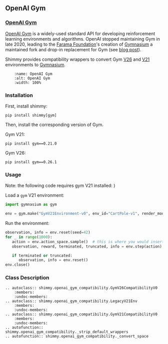 ## OpenAI Gym

### [OpenAI Gym](https://github.com/openai/gym)

[OpenAI Gym](https://github.com/openai/gym) is a widely-used standard API for developing reinforcement learning environments and algorithms. OpenAI stopped maintaining Gym in late 2020, leading to the [Farama Foundation](https://farama.org/)'s creation of [Gymnasium](https://gymnasium.farama.org/) a maintained fork and drop-in replacement for Gym (see [blog post](https://farama.org/Announcing-The-Farama-Foundation)).

Shimmy provides compatibility wrappers to convert Gym [V26](https://github.com/openai/gym/releases/tag/0.26.0) and [V21](https://github.com/openai/gym/releases/tag/v0.21.0) environments to [Gymnasium](https://gymnasium.farama.org/).

```{figure} /_static/img/openai_gym.png
    :name: OpenAI Gym
    :alt: OpenAI Gym
    :width: 100%
```

### Installation
First, install shimmy:
```
pip install shimmy[gym]
```

Then, install the corresponding version of Gym. 

Gym V21:

```
pip install gym==0.21.0
```

Gym V26:
```
pip install gym==0.26.1
```

### Usage

Note: the following code requires gym V21 installed: )

Load a `gym` V21 environment: 
```python
import gymnasium as gym

env = gym.make("GymV21Environment-v0", env_id="CartPole-v1", render_mode="human")
```

Run the environment:
```python
observation, info = env.reset(seed=42)
for _ in range(1000):
   action = env.action_space.sample()  # this is where you would insert your policy
   observation, reward, terminated, truncated, info = env.step(action)

   if terminated or truncated:
      observation, info = env.reset()
env.close()
```


### Class Description
```{eval-rst}
.. autoclass:: shimmy.openai_gym_compatibility.GymV26CompatibilityV0
    :members:
    :undoc-members:
.. autoclass:: shimmy.openai_gym_compatibility.LegacyV21Env
    :members:
    :undoc-members:
.. autoclass:: shimmy.openai_gym_compatibility.GymV21CompatibilityV0
    :members:
    :undoc-members:
.. autofunction:: shimmy.openai_gym_compatibility._strip_default_wrappers
.. autofunction:: shimmy.openai_gym_compatibility._convert_space
```
